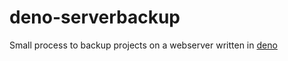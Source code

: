 # deno-serverbackup
Small process to backup projects on a webserver written in [deno](https://github.com/denoland/deno)

